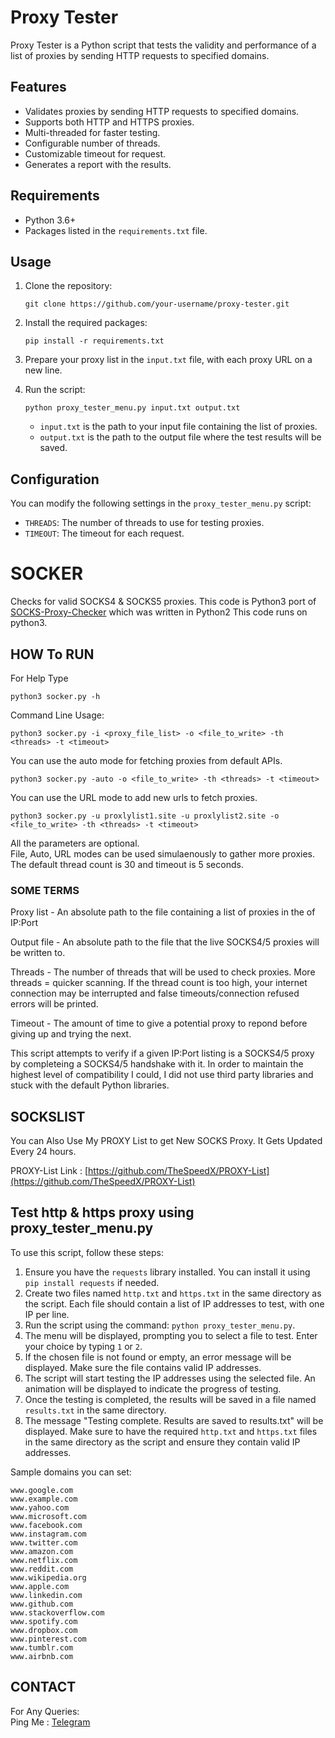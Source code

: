 # Proxy Tester

Proxy Tester is a Python script that tests the validity and performance of a list of proxies by sending HTTP requests to specified domains.

## Features

- Validates proxies by sending HTTP requests to specified domains.
- Supports both HTTP and HTTPS proxies.
- Multi-threaded for faster testing.
- Configurable number of threads.
- Customizable timeout for request.
- Generates a report with the results.

## Requirements

- Python 3.6+
- Packages listed in the `requirements.txt` file.

## Usage

1. Clone the repository:

   ```shell
   git clone https://github.com/your-username/proxy-tester.git
   ```

2. Install the required packages:

   ```shell
   pip install -r requirements.txt
   ```

3. Prepare your proxy list in the `input.txt` file, with each proxy URL on a new line.

4. Run the script:

   ```shell
   python proxy_tester_menu.py input.txt output.txt
   ```

   - `input.txt` is the path to your input file containing the list of proxies.
   - `output.txt` is the path to the output file where the test results will be saved.

## Configuration

You can modify the following settings in the `proxy_tester_menu.py` script:

- `THREADS`: The number of threads to use for testing proxies.
- `TIMEOUT`: The timeout for each request.



# SOCKER

Checks for valid SOCKS4 & SOCKS5 proxies.
This code is Python3 port of [SOCKS-Proxy-Checker](https://github.com/BeastsMC/SOCKS-Proxy-Checker/) which was written in Python2
This code runs on python3.

## HOW To RUN

For Help Type

```python3 socker.py -h```

Command Line Usage:

```python3 socker.py -i <proxy_file_list> -o <file_to_write> -th <threads> -t <timeout>```

You can use the auto mode for fetching proxies from default APIs.

```python3 socker.py -auto -o <file_to_write> -th <threads> -t <timeout>```

You can use the URL mode to add new urls to fetch proxies.

```python3 socker.py -u proxlylist1.site -u proxlylist2.site -o <file_to_write> -th <threads> -t <timeout>```

All the parameters are optional.  
File, Auto, URL modes can be used simulaenously to gather more proxies.  
The default thread count is 30 and timeout is 5 seconds.  

### SOME TERMS

Proxy list - An absolute path to the file containing a list of proxies in the of IP:Port  

Output file - An absolute path to the file that the live SOCKS4/5 proxies will be written to.  

Threads - The number of threads that will be used to check proxies. More threads = quicker 
scanning. If the thread count is too high, your internet connection may be interrupted and 
false timeouts/connection refused errors will be printed.  

Timeout - The amount of time to give a potential proxy to repond before giving up and trying 
the next.  

This script attempts to verify if a given IP:Port listing is a SOCKS4/5 proxy by completeing a 
SOCKS4/5 handshake with it. In order to maintain the highest level of compatibility I could, I 
did not use third party libraries and stuck with the default Python libraries.

## SOCKSLIST

You can Also Use My PROXY List to get New SOCKS Proxy. It Gets Updated Every 24 hours.

PROXY-List Link : [https://github.com/TheSpeedX/PROXY-List](https://github.com/TheSpeedX/PROXY-List)

## Test http & https proxy using proxy_tester_menu.py

To use this script, follow these steps:

1. Ensure you have the `requests` library installed. You can install it using `pip install requests` if needed.
2. Create two files named `http.txt` and `https.txt` in the same directory as the script. Each file should contain a list of IP addresses to test, with one IP per line.
3. Run the script using the command: `python proxy_tester_menu.py`.
4. The menu will be displayed, prompting you to select a file to test. Enter your choice by typing `1` or `2`.
5. If the chosen file is not found or empty, an error message will be displayed. Make sure the file contains valid IP addresses.
6. The script will start testing the IP addresses using the selected file. An animation will be displayed to indicate the progress of testing.
7. Once the testing is completed, the results will be saved in a file named `results.txt` in the same directory.
8. The message "Testing complete. Results are saved to results.txt" will be displayed.
Make sure to have the required `http.txt` and `https.txt` files in the same directory as the script and ensure they contain valid IP addresses.

Sample domains you can set:

```
www.google.com
www.example.com
www.yahoo.com
www.microsoft.com
www.facebook.com
www.instagram.com
www.twitter.com
www.amazon.com
www.netflix.com
www.reddit.com
www.wikipedia.org
www.apple.com
www.linkedin.com
www.github.com
www.stackoverflow.com
www.spotify.com
www.dropbox.com
www.pinterest.com
www.tumblr.com
www.airbnb.com
```

## CONTACT

 For Any Queries:  
        Ping Me : [Telegram](http://t.me/the_space_bar)
